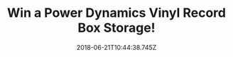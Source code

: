 ---
campaign-uuid: "c-3577ab73-6289-4a5e-aa5a-3f4347decc21"
type: "Preview"
category: "Gift"
date: "2018-06-21T10:44:38.745Z"
end-date: "2018-07-21T23:59:00.000Z"
disable-form: false
is_promoted: false
has_entry_page: true
title: "Win a Power Dynamics Vinyl Record Box Storage!"
competition-description: "<p>One of the best feelings of being a vinyl record collector\
  \ is searching through boxes full of them! music stores, thrift shops, old garages…\
  \ at NME AAA we found a smart and stylish way to organise your collection: we have\
  \ in our hands the Power Dynamics Vinyl Record Box Storage for you to keep your\
  \ collections in check!</p>\r\n<p>Do you want it? Click below to get involved!</p>"
hero-header: "Win a Power Dynamics Vinyl Record Box Storage!"
terms-confirmation: "N/A"
banner-img: "https://assets.expresslyapp.com/asset-9325b3de-bb5d-4b9c-9843-517b42f30484.jpg"
logo-left-href: "http://aaa.nme.com"
logo-left-image: "https://assets.expresslyapp.com/asset-193a4b7b-c75a-432f-9727-97ddaa53f432.jpg"
logo-left-title: "NME AAA"
bg-image-hero: "https://assets.expresslyapp.com/asset-e3921c4c-13f2-4fe7-b6ba-a8a59dd63f15.jpg"
bg-image-first: "https://assets.expresslyapp.com/asset-d3f88853-debb-499f-ae90-e9e116191d55.jpg"
section1-content: "<p>This silver, Power Dynamics record carrying case neatly stores\
  \ 100 x 12\" vinyl records / LPs and protects them from wear and tear! Proper handling\
  \ and storage can mean the difference between warped, ruined records and an immaculate,\
  \ long-lasting collection.</p>\r\n<p>This robust case keeps 100 x 12\" records neat\
  \ and tidy, and guards against bumps, blows, moisture and other mishaps of everyday\
  \ life!\r\nBest of all, it makes your collection instantly portable, so you can\
  \ carry your albums with you with ease.</p>\r\n<p>Think no more and click below\
  \ for a chance to win the best storage option for your collection! the Power Dynamics\
  \ Vinyl Record Box Storage!</p>"
entry-title: "Win a Power Dynamics Vinyl Record Box Storage!"
entry-content: "<p>Enter the draw to win the Power Dynamics Vinyl Record Box Storage\
  \ by completing the form below before 23:59 on 21st July 2018.</p>"
has-winner: false
prize-description: "A Power Dynamics Vinyl Record Box Storage"
special-conditions: "Multiple entries are allowed up to one every day."
---